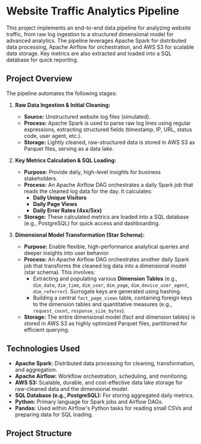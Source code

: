 
# Website Traffic Analytics Pipeline

This project implements an end-to-end data pipeline for analyzing website traffic, from raw log ingestion to a structured dimensional model for advanced analytics. The pipeline leverages Apache Spark for distributed data processing, Apache Airflow for orchestration, and AWS S3 for scalable data storage. Key metrics are also extracted and loaded into a SQL database for quick reporting.

## Project Overview

The pipeline automates the following stages:

1.  **Raw Data Ingestion & Initial Cleaning:**
    * **Source:** Unstructured website log files (simulated).
    * **Process:** Apache Spark is used to parse raw log lines using regular expressions, extracting structured fields (timestamp, IP, URL, status code, user agent, etc.).
    * **Storage:** Lightly cleaned, raw-structured data is stored in AWS S3 as Parquet files, serving as a data lake.

2.  **Key Metrics Calculation & SQL Loading:**
    * **Purpose:** Provide daily, high-level insights for business stakeholders.
    * **Process:** An Apache Airflow DAG orchestrates a daily Spark job that reads the cleaned log data for the day. It calculates:
        * **Daily Unique Visitors**
        * **Daily Page Views**
        * **Daily Error Rates (4xx/5xx)**
    * **Storage:** These calculated metrics are loaded into a SQL database (e.g., PostgreSQL) for quick access and dashboarding.

3.  **Dimensional Model Transformation (Star Schema):**
    * **Purpose:** Enable flexible, high-performance analytical queries and deeper insights into user behavior.
    * **Process:** An Apache Airflow DAG orchestrates another daily Spark job that transforms the cleaned log data into a dimensional model (star schema). This involves:
        * Extracting and populating various **Dimension Tables** (e.g., `dim_date`, `dim_time`, `dim_user`, `dim_page`, `dim_device_user_agent`, `dim_referrer`). Surrogate keys are generated using hashing.
        * Building a central `fact_page_views` table, containing foreign keys to the dimension tables and quantitative measures (e.g., `request_count`, `response_size_bytes`).
    * **Storage:** The entire dimensional model (fact and dimension tables) is stored in AWS S3 as highly optimized Parquet files, partitioned for efficient querying.

## Technologies Used

* **Apache Spark:** Distributed data processing for cleaning, transformation, and aggregation.
* **Apache Airflow:** Workflow orchestration, scheduling, and monitoring.
* **AWS S3:** Scalable, durable, and cost-effective data lake storage for raw-cleaned data and the dimensional model.
* **SQL Database (e.g., PostgreSQL):** For storing aggregated daily metrics.
* **Python:** Primary language for Spark jobs and Airflow DAGs.
* **Pandas:** Used within Airflow's Python tasks for reading small CSVs and preparing data for SQL loading.

## Project Structure
